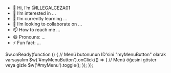 - 👋 Hi, I’m @ILLEGALCEZA01
- 👀 I’m interested in ...
- 🌱 I’m currently learning ...
- 💞️ I’m looking to collaborate on ...
- 📫 How to reach me ...
- 😄 Pronouns: ...
- ⚡ Fun fact: ...

<!---
ILLEGALCEZA01/ILLEGALCEZA01 is a ✨ special ✨ repository because its `README.md` (this file) appears on your GitHub profile.
You can click the Preview link to take a look at your changes.
--->
$w.onReady(function () {
    // Menü butonunun ID'sini "myMenuButton" olarak varsayalım
    $w('#myMenuButton').onClick(() => {
        // Menü öğesini göster veya gizle
        $w('#myMenu').toggle(); 
    });
});

